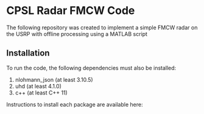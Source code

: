 # CPSL Radar FMCW Code

The following repository was created to implement a simple FMCW radar on the USRP with offline processing using a MATLAB script

## Installation

To run the code, the following dependencies must also be installed:
1. nlohmann_json (at least 3.10.5)
2. uhd (at least 4.1.0)
3. c++ (at least C++ 11)

Instructions to install each package are available here:

